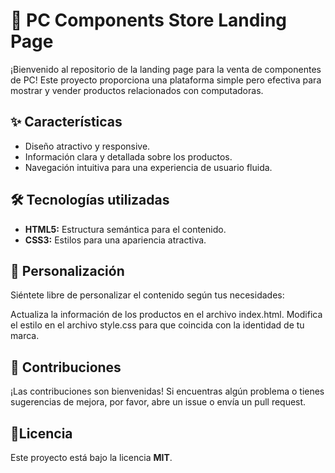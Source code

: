 # 🚀 PC Components Store Landing Page

¡Bienvenido al repositorio de la landing page para la venta de componentes de PC! Este proyecto proporciona una plataforma simple pero efectiva para mostrar y vender productos relacionados con computadoras.

## ✨ Características

- Diseño atractivo y responsive.
- Información clara y detallada sobre los productos.
- Navegación intuitiva para una experiencia de usuario fluida.

## 🛠️ Tecnologías utilizadas

- **HTML5:** Estructura semántica para el contenido.
- **CSS3:** Estilos para una apariencia atractiva.

##  🔧 Personalización
Siéntete libre de personalizar el contenido según tus necesidades:

Actualiza la información de los productos en el archivo index.html.
Modifica el estilo en el archivo style.css para que coincida con la identidad de tu marca.


## 🤝 Contribuciones
¡Las contribuciones son bienvenidas! Si encuentras algún problema o tienes sugerencias de mejora, por favor, abre un issue o envía un pull request.

## 📄Licencia
Este proyecto está bajo la licencia **MIT**.
